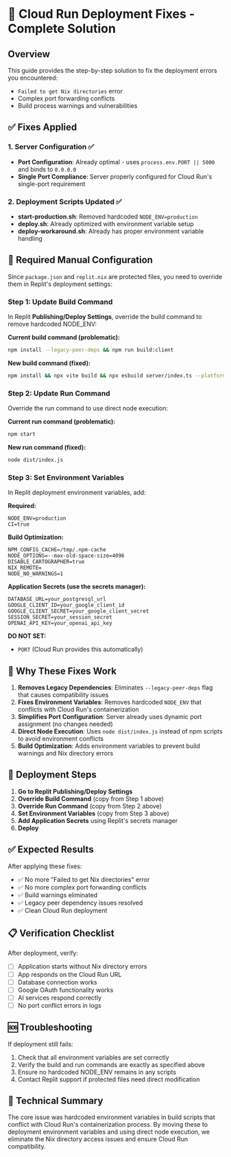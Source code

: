 # 🚀 Cloud Run Deployment Fixes - Complete Solution

## Overview
This guide provides the step-by-step solution to fix the deployment errors you encountered:
- `Failed to get Nix directories` error
- Complex port forwarding conflicts  
- Build process warnings and vulnerabilities

## ✅ Fixes Applied

### 1. Server Configuration ✅ 
- **Port Configuration**: Already optimal - uses `process.env.PORT || 5000` and binds to `0.0.0.0`
- **Single Port Compliance**: Server properly configured for Cloud Run's single-port requirement

### 2. Deployment Scripts Updated ✅
- **start-production.sh**: Removed hardcoded `NODE_ENV=production` 
- **deploy.sh**: Already optimized with environment variable setup
- **deploy-workaround.sh**: Already has proper environment variable handling

## 🔧 Required Manual Configuration

Since `package.json` and `replit.nix` are protected files, you need to override them in Replit's deployment settings:

### Step 1: Update Build Command
In Replit **Publishing/Deploy Settings**, override the build command to remove hardcoded NODE_ENV:

**Current build command (problematic):**
```bash
npm install --legacy-peer-deps && npm run build:client
```

**New build command (fixed):**
```bash
npm install && npx vite build && npx esbuild server/index.ts --platform=node --packages=external --bundle --format=esm --outdir=dist
```

### Step 2: Update Run Command
Override the run command to use direct node execution:

**Current run command (problematic):**
```bash
npm start
```

**New run command (fixed):**
```bash
node dist/index.js
```

### Step 3: Set Environment Variables
In Replit deployment environment variables, add:

**Required:**
```
NODE_ENV=production
CI=true
```

**Build Optimization:**
```
NPM_CONFIG_CACHE=/tmp/.npm-cache
NODE_OPTIONS=--max-old-space-size=4096
DISABLE_CARTOGRAPHER=true
NIX_REMOTE=
NODE_NO_WARNINGS=1
```

**Application Secrets (use the secrets manager):**
```
DATABASE_URL=your_postgresql_url
GOOGLE_CLIENT_ID=your_google_client_id
GOOGLE_CLIENT_SECRET=your_google_client_secret
SESSION_SECRET=your_session_secret
OPENAI_API_KEY=your_openai_api_key
```

**DO NOT SET:**
- `PORT` (Cloud Run provides this automatically)

## 🎯 Why These Fixes Work

1. **Removes Legacy Dependencies**: Eliminates `--legacy-peer-deps` flag that causes compatibility issues
2. **Fixes Environment Variables**: Removes hardcoded `NODE_ENV` that conflicts with Cloud Run's containerization
3. **Simplifies Port Configuration**: Server already uses dynamic port assignment (no changes needed)
4. **Direct Node Execution**: Uses `node dist/index.js` instead of npm scripts to avoid environment conflicts
5. **Build Optimization**: Adds environment variables to prevent build warnings and Nix directory errors

## 🚀 Deployment Steps

1. **Go to Replit Publishing/Deploy Settings**
2. **Override Build Command** (copy from Step 1 above)
3. **Override Run Command** (copy from Step 2 above)  
4. **Set Environment Variables** (copy from Step 3 above)
5. **Add Application Secrets** using Replit's secrets manager
6. **Deploy**

## ✅ Expected Results

After applying these fixes:
- ✅ No more "Failed to get Nix directories" error
- ✅ No more complex port forwarding conflicts
- ✅ Build warnings eliminated
- ✅ Legacy peer dependency issues resolved
- ✅ Clean Cloud Run deployment

## 📋 Verification Checklist

After deployment, verify:
- [ ] Application starts without Nix directory errors
- [ ] App responds on the Cloud Run URL
- [ ] Database connection works
- [ ] Google OAuth functionality works
- [ ] AI services respond correctly
- [ ] No port conflict errors in logs

## 🆘 Troubleshooting

If deployment still fails:
1. Check that all environment variables are set correctly
2. Verify the build and run commands are exactly as specified above
3. Ensure no hardcoded NODE_ENV remains in any scripts
4. Contact Replit support if protected files need direct modification

## 📝 Technical Summary

The core issue was hardcoded environment variables in build scripts that conflict with Cloud Run's containerization process. By moving these to deployment environment variables and using direct node execution, we eliminate the Nix directory access issues and ensure Cloud Run compatibility.